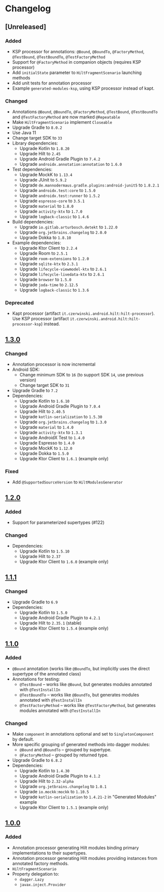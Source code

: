 # Changelog

## [Unreleased]
### Added
- KSP processor for annotations:
  `@Bound`, `@BoundTo`, `@FactoryMethod`, `@TestBound`, `@TestBoundTo`, `@TestFactoryMethod`
- Support for `@FactoryMethod` in companion objects (requires KSP processor)
- Add `initialState` parameter to `HiltFragmentScenario` launching methods
- Add unit tests for annotation processor
- Example `generated-modules-ksp`, using KSP processor instead of kapt.

### Changed
- Annotations `@Bound`, `@BoundTo`, `@FactoryMethod`, `@TestBound`, `@TestBoundTo` and `@TestFactoryMethod`
  are now marked `@Repeatable`
- Make `HiltFragmentScenario` implement `Closeable`
- Upgrade Gradle to `8.0.2`
- Use Java 11
- Change target SDK to `33`
- Library dependencies:
  - Upgrade Kotlin to `1.8.20`
  - Upgrade Hilt to `2.45`
  - Upgrade Android Gradle Plugin to `7.4.2`
  - Upgrade `androidx.annotation:annotation` to `1.6.0`
- Test dependencies:
  - Upgrade MockK to `1.13.4`
  - Upgrade JUnit to `5.9.2`
  - Upgrade `de.mannodermaus.gradle.plugins:android-junit5` to `1.8.2.1`
  - Upgrade `androidx.test:core` to `1.5.0`
  - Upgrade `androidx.test:runner` to `1.5.2`
  - Upgrade `espresso-core` to `3.5.1`
  - Upgrade `material` to `1.8.0`
  - Upgrade `activity-ktx` to `1.7.0`
  - Upgrade `logback-classic` to `1.4.6`
- Build dependencies:
  - Upgrade `io.gitlab.arturbosch.detekt` to `1.22.0`
  - Upgrade `org.jetbrains.changelog` to `2.0.0`
  - Upgrade Dokka to `1.8.10`
- Example dependencies:
  - Upgrade Ktor Client to `2.2.4`
  - Upgrade Room to `2.5.1`
  - Upgrade `room-extensions` to `1.2.0`
  - Upgrade `sqlite-ktx` to `2.3.1`
  - Upgrade `lifecycle-viewmodel-ktx` to `2.6.1`
  - Upgrade `lifecycle-livedata-ktx` to `2.6.1`
  - Upgrade `browser` to `1.5.0`
  - Upgrade `joda-time` to `2.12.5`
  - Upgrade `logback-classic` to `1.3.6`

### Deprecated
- Kapt processor (artifact `it.czerwinski.android.hilt:hilt-processor`).
  Use KSP processor (artifact `it.czerwinski.android.hilt:hilt-processor-ksp`) instead.

## [1.3.0]
### Changed
- Annotation processor is now incremental
- Android SDK:
  - Change minimum SDK to `16` (to support SDK `14`, use previous version)
  - Change target SDK to `31`
- Upgrade Gradle to `7.2`
- Dependencies:
  - Upgrade Kotlin to `1.6.10`
  - Upgrade Android Gradle Plugin to `7.0.4`
  - Upgrade Hilt to `2.40.5`
  - Upgrade `kotlin-serialization` to `1.5.30`
  - Upgrade `org.jetbrains.changelog` to `1.3.0`
  - Upgrade `material` to `1.4.0`
  - Upgrade `activity-ktx` to `1.3.1`
  - Upgrade AndroidX Test to `1.4.0`
  - Upgrade Espresso to `1.4.0`
  - Upgrade MockK to `1.12.0`
  - Upgrade Dokka to `1.5.0`
  - Upgrade Ktor Client to `1.6.1` (example only)

### Fixed
- Add `@SupportedSourceVersion` to `HiltModulesGenerator`

## [1.2.0]
### Added
- Support for parameterized supertypes (#122)

### Changed
- Dependencies:
  - Upgrade Kotlin to `1.5.10`
  - Upgrade Hilt to `2.37`
  - Upgrade Ktor Client to `1.6.0` (example only)

## [1.1.1]
### Changed
- Upgrade Gradle to `6.9`
- Dependencies:
  - Upgrade Kotlin to `1.5.0`
  - Upgrade Android Gradle Plugin to `4.2.1`
  - Upgrade Hilt to `2.35.1` (stable)
  - Upgrade Ktor Client to `1.5.4` (example only)

## [1.1.0]
### Added
- `@Bound` annotation (works like `@BoundTo`, but implicitly uses the direct supertype of the annotated class)
- Annotations for testing:
  - `@TestBound` – works like `@Bound`, but generates modules annotated with `@TestInstallIn`
  - `@TestBoundTo` – works like `@BoundTo`, but generates modules annotated with `@TestInstallIn`
  - `@TestFactoryMethod` – works like `@TestFactoryMethod`, but generates modules annotated with `@TestInstallIn`

### Changed
- Make `component` in annotations optional and set to `SingletonComponent` by default.
- More specific grouping of generated methods into dagger modules:
  - `@Bound` and `@BoundTo` – grouped by supertype.
  - `@FactoryMethod` – grouped by returned type.
- Upgrade Gradle to `6.8.2`
- Dependencies:
  - Upgrade Kotlin to `1.4.30`
  - Upgrade Android Gradle Plugin to `4.1.2`
  - Upgrade Hilt to `2.32-alpha`
  - Upgrade `org.jetbrains.changelog` to `1.0.1`
  - Upgrade `io.mockk:mockk` to `1.10.5`
  - Upgrade `kotlin-serialization` to `1.4.21-2` in "Generated Modules" example
  - Upgrade Ktor Client to `1.5.1` (example only)

## [1.0.0]
### Added
- Annotation processor generating Hilt modules binding primary implementations to their supertypes.
- Annotation processor generating Hilt modules providing instances from annotated factory methods.
- `HiltFragmentScenario`
- Property delegation to:
  - `dagger.Lazy`
  - `javax.inject.Provider`

[1.3.0]: https://github.com/sczerwinski/android-hilt/compare/v1.2.0...v1.3.0
[1.2.0]: https://github.com/sczerwinski/android-hilt/compare/v1.1.1...v1.2.0
[1.1.1]: https://github.com/sczerwinski/android-hilt/compare/v1.1.0...v1.1.1
[1.1.0]: https://github.com/sczerwinski/android-hilt/compare/v1.0.0...v1.1.0
[1.0.0]: https://github.com/sczerwinski/android-hilt/releases/tag/v1.0.0
